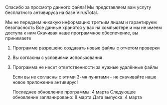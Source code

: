Спасибо за просмотр данного файла! Мы представляем вам услугу бесплатного антивируса на базе VirusTotal. 

Мы не передаем никакую информацию третьим лицам и гарантируем безопасность
Все данные хранятся у вас на компьютере и мы не имеем доступа к ним
Скачивая наше программное обеспечение, вы принимаете 
1. Программе разрешено создавать новые файлы с отчетом проверки
2. Вы согласны с условиями использования
3. Программа не несет ответственности за нужные удалённые файлы

   Если вы не согласны с этими 3-мя пунктами - не скачивайте наше новое приложение антивирус!

   Последнее обновление программы: 4 марта
   Следующее обновление запланировано: 8 марта
   Дата выпуска: 4 марта
